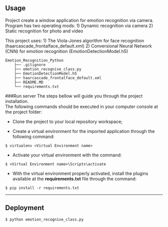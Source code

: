 ## Usage
Project create a window application for emotion recognition via camera.
Program has two operating mods:
    1) Dynamic recognition via camera
    2) Static recognition for photo and video

This project uses:
    1) The Viola-Jones algorithm for face recognition (haarcascade_frontalface_default.xml)
    2) Conversional Neural Network (CNN) for emotion recognition (EmotionDetectionModel.h5)

```
Emotion_Recognition_Python
	├── .gitignore
	├── emotion_recognise_class.py
	├── EmotionDetectionModel.h5
	├── haarcascade_frontalface_default.xml
	├── README.MD
	└── requirements.txt
```

###Run server
The steps bellow will guide you through the project installation.  </br>
The following commands should be executed in your computer console at the project folder:

* Clone the project to your local repository workspace;

* Create a virtual environment for the imported application through the following command:
```
$ virtualenv <Virtual Environment name>
```
* Activate your virtual environment with the command:
```
$ <Virtual Environment name>\Scripts\activate
```
 * With the virtual environment properly activated, install the plugins available at the **requirements.txt** file through the command:
```
$ pip install -r requirements.txt
```
----------
Deployment
-------------
```
$ python emotion_recognise_class.py
```